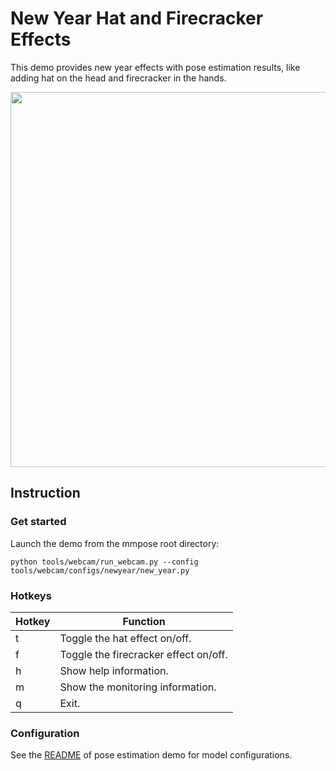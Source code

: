 # New Year Hat and Firecracker Effects

This demo provides new year effects with pose estimation results, like adding hat on the head and firecracker in the hands.

<div align="center">
    <img src="https://user-images.githubusercontent.com/28900607/149774252-8bff7738-2a54-4480-a31c-0a574e7159cb.gif" width="600px" alt><br>
</div>

## Instruction

### Get started

Launch the demo from the mmpose root directory:

```shell
python tools/webcam/run_webcam.py --config tools/webcam/configs/newyear/new_year.py
```

### Hotkeys

| Hotkey | Function                              |
| ------ | ------------------------------------- |
| t      | Toggle the hat effect on/off.         |
| f      | Toggle the firecracker effect on/off. |
| h      | Show help information.                |
| m      | Show the monitoring information.      |
| q      | Exit.                                 |

### Configuration

See the [README](/tools/webcam/configs/examples/README.md#configuration) of pose estimation demo for model configurations.
